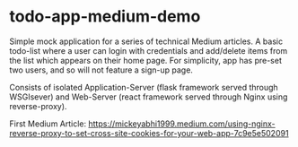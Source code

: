 # todo-app-medium-demo

Simple mock application for a series of technical Medium articles. A basic todo-list where a user can login with credentials and add/delete items from the list which appears on their home page. For simplicity, app has pre-set two users, and so will not feature a sign-up page.

Consists of isolated Application-Server (flask framework served through WSGIsever) and Web-Server (react framework served through Nginx using reverse-proxy). 

First Medium Article: https://mickeyabhi1999.medium.com/using-nginx-reverse-proxy-to-set-cross-site-cookies-for-your-web-app-7c9e5e502091
